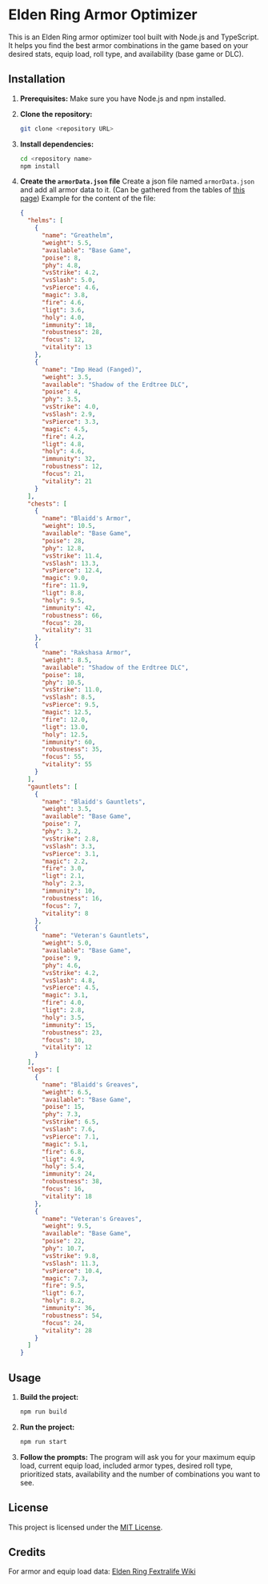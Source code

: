 # Elden Ring Armor Optimizer

This is an Elden Ring armor optimizer tool built with Node.js and TypeScript. It helps you find the best armor combinations in the game based on your desired stats, equip load, roll type, and availability (base game or DLC).

## Installation

1. **Prerequisites:** Make sure you have Node.js and npm installed.
2. **Clone the repository:**

    ```bash
    git clone <repository URL>
    ```

3. **Install dependencies:**

    ```bash
    cd <repository name>
    npm install
    ```

4. **Create the `armorData.json` file**
    Create a json file named `armorData.json` and add all armor data to it. (Can be gathered from the tables of [this page](https://eldenring.wiki.fextralife.com/Armor))
    Example for the content of the file:

    ```json
    {
      "helms": [
        {
          "name": "Greathelm",
          "weight": 5.5,
          "available": "Base Game",
          "poise": 8,
          "phy": 4.8,
          "vsStrike": 4.2,
          "vsSlash": 5.0,
          "vsPierce": 4.6,
          "magic": 3.8,
          "fire": 4.6,
          "ligt": 3.6,
          "holy": 4.0,
          "immunity": 18,
          "robustness": 28,
          "focus": 12,
          "vitality": 13
        },
        {
          "name": "Imp Head (Fanged)",
          "weight": 3.5,
          "available": "Shadow of the Erdtree DLC",
          "poise": 4,
          "phy": 3.5,
          "vsStrike": 4.0,
          "vsSlash": 2.9,
          "vsPierce": 3.3,
          "magic": 4.5,
          "fire": 4.2,
          "ligt": 4.8,
          "holy": 4.6,
          "immunity": 32,
          "robustness": 12,
          "focus": 21,
          "vitality": 21
        }
      ],
      "chests": [
        {
          "name": "Blaidd's Armor",
          "weight": 10.5,
          "available": "Base Game",
          "poise": 28,
          "phy": 12.8,
          "vsStrike": 11.4,
          "vsSlash": 13.3,
          "vsPierce": 12.4,
          "magic": 9.0,
          "fire": 11.9,
          "ligt": 8.8,
          "holy": 9.5,
          "immunity": 42,
          "robustness": 66,
          "focus": 28,
          "vitality": 31
        },
        {
          "name": "Rakshasa Armor",
          "weight": 8.5,
          "available": "Shadow of the Erdtree DLC",
          "poise": 18,
          "phy": 10.5,
          "vsStrike": 11.0,
          "vsSlash": 8.5,
          "vsPierce": 9.5,
          "magic": 12.5,
          "fire": 12.0,
          "ligt": 13.0,
          "holy": 12.5,
          "immunity": 60,
          "robustness": 35,
          "focus": 55,
          "vitality": 55
        }
      ],
      "gauntlets": [
        {
          "name": "Blaidd's Gauntlets",
          "weight": 3.5,
          "available": "Base Game",
          "poise": 7,
          "phy": 3.2,
          "vsStrike": 2.8,
          "vsSlash": 3.3,
          "vsPierce": 3.1,
          "magic": 2.2,
          "fire": 3.0,
          "ligt": 2.1,
          "holy": 2.3,
          "immunity": 10,
          "robustness": 16,
          "focus": 7,
          "vitality": 8
        },
        {
          "name": "Veteran's Gauntlets",
          "weight": 5.0,
          "available": "Base Game",
          "poise": 9,
          "phy": 4.6,
          "vsStrike": 4.2,
          "vsSlash": 4.8,
          "vsPierce": 4.5,
          "magic": 3.1,
          "fire": 4.0,
          "ligt": 2.8,
          "holy": 3.5,
          "immunity": 15,
          "robustness": 23,
          "focus": 10,
          "vitality": 12
        }
      ],
      "legs": [
        {
          "name": "Blaidd's Greaves",
          "weight": 6.5,
          "available": "Base Game",
          "poise": 15,
          "phy": 7.3,
          "vsStrike": 6.5,
          "vsSlash": 7.6,
          "vsPierce": 7.1,
          "magic": 5.1,
          "fire": 6.8,
          "ligt": 4.9,
          "holy": 5.4,
          "immunity": 24,
          "robustness": 38,
          "focus": 16,
          "vitality": 18
        },
        {
          "name": "Veteran's Greaves",
          "weight": 9.5,
          "available": "Base Game",
          "poise": 22,
          "phy": 10.7,
          "vsStrike": 9.8,
          "vsSlash": 11.3,
          "vsPierce": 10.4,
          "magic": 7.3,
          "fire": 9.5,
          "ligt": 6.7,
          "holy": 8.2,
          "immunity": 36,
          "robustness": 54,
          "focus": 24,
          "vitality": 28
        }
      ]
    }
    ```

## Usage

1. **Build the project:**

    ```bash
    npm run build
    ```

2. **Run the project:**

    ```bash
    npm run start
    ```

3. **Follow the prompts:** The program will ask you for your maximum equip load, current equip load, included armor types, desired roll type, prioritized stats, availability and the number of combinations you want to see.

## License

This project is licensed under the [MIT License](LICENSE).

## Credits

For armor and equip load data: [Elden Ring Fextralife Wiki](https://eldenring.wiki.fextralife.com/)
